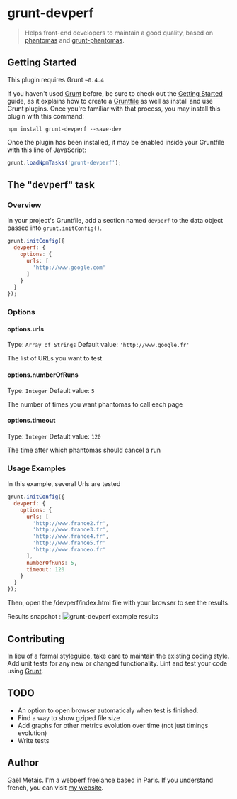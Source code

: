 # grunt-devperf

> Helps front-end developers to maintain a good quality, based on [phantomas](https://github.com/macbre/phantomas) and [grunt-phantomas](https://github.com/stefanjudis/grunt-phantomas).

## Getting Started
This plugin requires Grunt `~0.4.4`

If you haven't used [Grunt](http://gruntjs.com/) before, be sure to check out the [Getting Started](http://gruntjs.com/getting-started) guide, as it explains how to create a [Gruntfile](http://gruntjs.com/sample-gruntfile) as well as install and use Grunt plugins. Once you're familiar with that process, you may install this plugin with this command:

```shell
npm install grunt-devperf --save-dev
```

Once the plugin has been installed, it may be enabled inside your Gruntfile with this line of JavaScript:

```js
grunt.loadNpmTasks('grunt-devperf');
```

## The "devperf" task

### Overview
In your project's Gruntfile, add a section named `devperf` to the data object passed into `grunt.initConfig()`.

```js
grunt.initConfig({
  devperf: {
    options: {
      urls: [
        'http://www.google.com'
      ]
    }
  }
});
```

### Options

#### options.urls
Type: `Array of Strings`
Default value: `'http://www.google.fr'`

The list of URLs you want to test

#### options.numberOfRuns
Type: `Integer`
Default value: `5`

The number of times you want phantomas to call each page

#### options.timeout
Type: `Integer`
Default value: `120`

The time after which phantomas should cancel a run


### Usage Examples

In this example, several Urls are tested

```js
grunt.initConfig({
  devperf: {
    options: {
      urls: [
        'http://www.france2.fr',
        'http://www.france3.fr',
        'http://www.france4.fr',
        'http://www.france5.fr'
        'http://www.franceo.fr'
      ],
      numberOfRuns: 5,
      timeout: 120
    }
  }
});
```
Then, open the /devperf/index.html file with your browser to see the results.

Results snapshot :
![grunt-devperf example results](https://raw.github.com/gmetais/grunt-devperf/master/demo/img/results.png)

## Contributing
In lieu of a formal styleguide, take care to maintain the existing coding style. Add unit tests for any new or changed functionality. Lint and test your code using [Grunt](http://gruntjs.com/).

## TODO
- An option to open browser automaticaly when test is finished.
- Find a way to show gziped file size
- Add graphs for other metrics evolution over time (not just timings evolution)
- Write tests

## Author
Gaël Métais. I'm a webperf freelance based in Paris.
If you understand french, you can visit [my website](http://www.gaelmetais.com).
